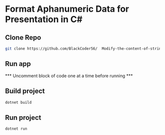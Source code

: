 # Format Aphanumeric Data for Presentation in C#

## Clone Repo
```bash
git clone https://github.com/BlackCoder56/  Modify-the-content-of-strings-using-built-in-string-data-type-methods-in-C-.git
```

## Run app
*** Uncomment block of code one at a time before running ***

## Build project
```bash
dotnet build
```

## Run project
```bash
dotnet run
```
